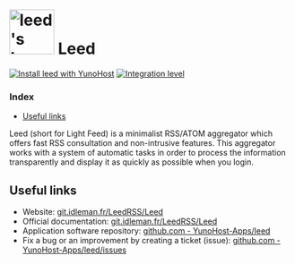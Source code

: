 # <img src="/images/leed_logo.png" height="80px" alt="leed's logo"> Leed

[![Install leed with YunoHost](https://install-app.yunohost.org/install-with-yunohost.svg)](https://install-app.yunohost.org/?app=leed) [![Integration level](https://dash.yunohost.org/integration/leed.svg)](https://dash.yunohost.org/appci/app/leed)

### Index

- [Useful links](#useful-links)

Leed (short for Light Feed) is a minimalist RSS/ATOM aggregator which offers fast RSS consultation and non-intrusive features.
This aggregator works with a system of automatic tasks in order to process the information transparently and display it as quickly as possible when you login.

## Useful links

+ Website: [git.idleman.fr/LeedRSS/Leed](http://git.idleman.fr/LeedRSS/Leed)
+ Official documentation: [git.idleman.fr/LeedRSS/Leed](http://git.idleman.fr/LeedRSS/Leed)
+ Application software repository: [github.com - YunoHost-Apps/leed](https://github.com/YunoHost-Apps/leed_ynh)
+ Fix a bug or an improvement by creating a ticket (issue): [github.com - YunoHost-Apps/leed/issues](https://github.com/YunoHost-Apps/leed_ynh/issues)
